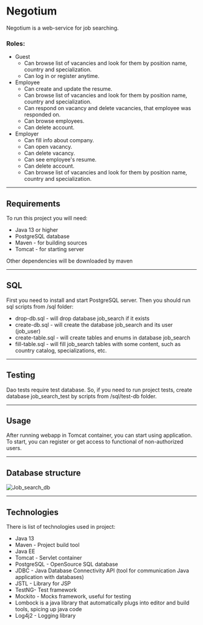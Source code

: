# Negotium

Negotium is a web-service for job searching.


### Roles:
- Guest 
    - Can browse list of vacancies and look for them by position name, country and specialization.
    - Can log in or register anytime. 
- Employee 
    - Can create and update the resume.
    - Can browse list of vacancies and look for them by position name, country and specialization.
    - Can respond on vacancy and delete vacancies, that employee was responded on.
    - Can browse employees.
    - Can delete account.
- Employer 
  - Can fill info about company.
  - Can open vacancy.
  - Can delete vacancy.
  - Can see employee's resume.
  - Can delete account.
  - Can browse list of vacancies and look for them by position name, country and specialization.

___
## Requirements

To run this project you will need:
- Java 13 or higher
- PostgreSQL database
- Maven - for building sources
- Tomcat - for starting server

Other dependencies will be downloaded by maven
___
## SQL 

First you need to install and start PostgreSQL server. Then you should run sql scripts
from /sql folder:
- drop-db.sql - will drop database job_search if it exists
- create-db.sql - will create the database job_search and its user (job_user)
- create-table.sql - will create tables and enums in database job_search
- fill-table.sql - will fill job_search tables with some content, such as country catalog,
  specializations, etc.

___
## Testing

Dao tests require test database. So, if you need to run project tests, create database
job_search_test by scripts from /sql/test-db folder.


___
## Usage
After running webapp in Tomcat container, you can start using application. 
To start, you can register or get access to functional of non-authorized users.


___
## Database structure

![](https://github.com/Pokemon3108/job-search/readme/db_structure.png "Job_search_db")
___
## Technologies

There is list of technologies used in project:
- Java 13
- Maven - Project build tool
- Java EE
- Tomcat - Servlet container
- PostgreSQL - OpenSource SQL database
- JDBC - Java Database Connectivity API (tool for communication Java application with databases)
- JSTL - Library for JSP
- TestNG- Test framework
- Mockito - Mocks framework, useful for testing
- Lombock  is a java library that automatically plugs into editor and build tools, spicing up java code
- Log4j2 - Logging library
